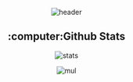 <!--![header](https://capsule-render.vercel.app/api?type=wave&color=auto&height=300&section=header&text=capsule%20render&fontSize=90)-->
<!-- desc=Only%20Use%20Text -->
<p align="center">
  <img src="https://capsule-render.vercel.app/api?type=transparent&fontColor=703ee5&text=Ah-Yeon%20Kim&height=150&fontSize=60&descAlignY=75&descAlign=60" alt="header" />
</p>

<p align="center">
  <h2 align="center">:computer:Github Stats</h2>
  <p align="center">
    <img src="https://github-readme-stats.vercel.app/api?username=zenzen-k" alt="stats" />
  </p>

  <p align="center">
    <img src="https://github-readme-stats.vercel.app/api/top-langs/?username=LEEJISANG&layout=compact" alt="mul" />
  </p>
</p>




<!--
**zenzen-k/zenzen-k** is a ✨ _special_ ✨ repository because its `README.md` (this file) appears on your GitHub profile.

Here are some ideas to get you started:

- 🔭 I’m currently working on ...
- 🌱 I’m currently learning ...
- 👯 I’m looking to collaborate on ...
- 🤔 I’m looking for help with ...
- 💬 Ask me about ...
- 📫 How to reach me: ...
- 😄 Pronouns: ...
- ⚡ Fun fact: ...
-->
